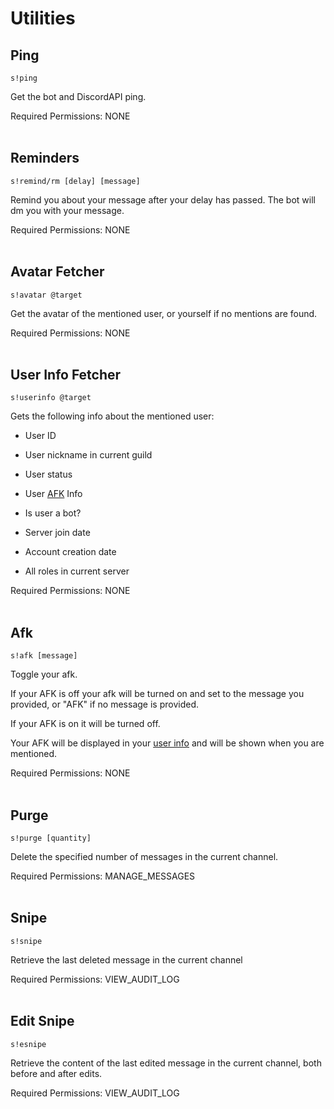 # Utilities

## Ping

``s!ping``

Get the bot and DiscordAPI ping.

Required Permissions: NONE
<br/><br/>

## Reminders
``s!remind/rm [delay] [message]``

Remind you about your message after your delay has passed. The bot will dm you with your message.

Required Permissions: NONE
<br/><br/>

## Avatar Fetcher
``s!avatar @target``

Get the avatar of the mentioned user, or yourself if no mentions are found.

Required Permissions: NONE
<br/><br/>

## User Info Fetcher
``s!userinfo @target``

Gets the following info about the mentioned user:

+ User ID

+ User nickname in current guild

+ User status

+ User [AFK](utilities.md#Afk) Info

+ Is user a bot?

+ Server join date

+ Account creation date

+ All roles in current server

Required Permissions: NONE
<br/><br/>

## Afk

``s!afk [message]``

Toggle your afk.

If your AFK is off your afk will be turned on and set to the message you provided, or "AFK" if no message is provided.

If your AFK is on it will be turned off.

Your AFK will be displayed in your [user info](#user-info-fetcher) and will be shown when you are mentioned.

Required Permissions: NONE
<br/><br/>

## Purge

``s!purge [quantity]``

Delete the specified number of messages in the current channel. 

Required Permissions: MANAGE_MESSAGES
<br/><br/>

## Snipe

``s!snipe``

Retrieve the last deleted message in the current channel

Required Permissions: VIEW_AUDIT_LOG
<br/><br/>

## Edit Snipe

``s!esnipe``

Retrieve the content of the last edited message in the current channel, both before and after edits.

Required Permissions: VIEW_AUDIT_LOG
